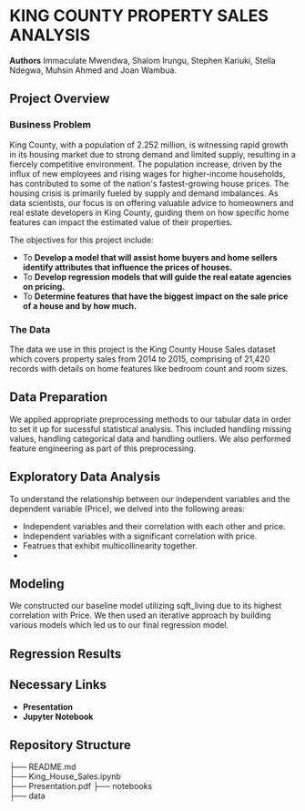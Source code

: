 # **KING COUNTY PROPERTY SALES ANALYSIS**

**Authors** Immaculate Mwendwa, Shalom Irungu, Stephen Kariuki, Stella Ndegwa, Muhsin Ahmed and Joan Wambua.

## Project Overview

### Business Problem

King County, with a population of 2.252 million, is witnessing rapid growth in its housing market due to strong demand and limited supply, resulting in a fiercely competitive environment. The population increase, driven by the influx of new employees and rising wages for higher-income households, has contributed to some of the nation's fastest-growing house prices. The housing crisis is primarily fueled by supply and demand imbalances. As data scientists, our focus is on offering valuable advice to homeowners and real estate developers in King County, guiding them on how specific home features can impact the estimated value of their properties.

The objectives for this project include:

* To **Develop a model that will assist home buyers and home sellers identify attributes that influence the prices of houses.**
* To **Develop regression models that will guide the real eatate agencies on pricing.**
* To **Determine features that have the biggest impact on the sale price of a house and by how much.**

### The Data

The data we use in this project is the King County House Sales dataset which covers property sales from 2014 to 2015, comprising of 21,420 records with details on home features like bedroom count and room sizes.

## Data Preparation

We applied appropriate preprocessing methods to our tabular data in order to set it up for sucessful statistical analysis. This included handling missing values, handling categorical data and handling outliers. We also performed feature engineering as part of this preprocessing.

## Exploratory Data Analysis

To understand the relationship between our independent variables and the dependent variable (Price), we delved into the following areas:
* Independent variables and their correlation with each other and price.
* Independent variables with a significant correlation with price.
* Featrues that exhibit multicollinearity together.
*

## Modeling

We constructed our baseline model utilizing sqft_living due to its highest correlation with Price. We then used an iterative approach by building various models which led us to our final regression model.

## Regression Results


## Necessary Links

* **Presentation** 
* **Jupyter Notebook** 

## Repository Structure

├── README.md                           
├── King_House_Sales.ipynb   
├── Presentation.pdf 
├── notebooks  
├── data                                